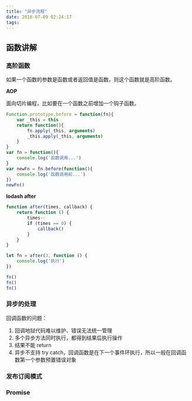 ```yaml
---
title: "异步流程"
date: 2018-07-09 02:24:17
tags:
---
```


## 函数讲解

### 高阶函数

如果一个函数的参数是函数或者返回值是函数，则这个函数就是高阶函数。

**AOP**

面向切片编程，比如要在一个函数之前增加一个钩子函数。

```javascript
Function.prototype.before = function(fn){
    var _this = this
    return function(){
        fn.apply(_this, arguments)
        _this.apply(_this, arguments)
    }
}
var fn = function(){
    console.log('函数调用...')
}
var newFn = fn.before(function(){
    console.log('函数调用前...')
})
newFn()
```

**lodash after**

```javascript
function after(times, callback) {
    return function () {
        times--
        if (times == 0) {
            callback()
        }
    }
}

let fn = after(3, function () {
    console.log('执行')
})

fn()
fn()
fn()
```

### 异步的处理

回调函数的问题：
1. 回调地狱代码难以维护、错误无法统一管理
2. 多个异步方法同时执行，都得到结果后执行操作
3. 结果不能 return
4. 异步不支持 try catch，回调函数是在下一个事件环执行，所以一般在回调函数第一个参数预置错误对象

### 发布订阅模式

 
### Promise